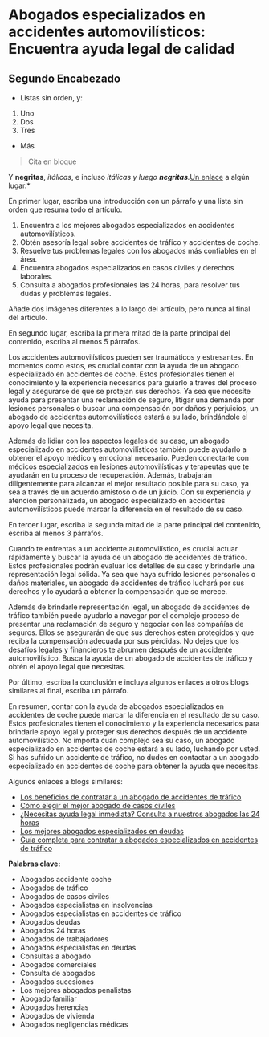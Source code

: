 # Abogados especializados en accidentes automovilísticos: Encuentra ayuda legal de calidad

## Segundo Encabezado

* Listas sin orden, y:
 1. Uno
 1. Dos
 1. Tres
* Más

> Cita en bloque 

Y **negritas**, *itálicas*, e incluso *itálicas y luego **negritas**.*[Un enlace](https://markdowntohtml.com) a algún lugar.*

En primer lugar, escriba una introducción con un párrafo y una lista sin orden que resuma todo el artículo.

1. Encuentra a los mejores abogados especializados en accidentes automovilísticos.
2. Obtén asesoría legal sobre accidentes de tráfico y accidentes de coche.
3. Resuelve tus problemas legales con los abogados más confiables en el área.
4. Encuentra abogados especializados en casos civiles y derechos laborales.
5. Consulta a abogados profesionales las 24 horas, para resolver tus dudas y problemas legales.

Añade dos imágenes diferentes a lo largo del artículo, pero nunca al final del artículo.

En segundo lugar, escriba la primera mitad de la parte principal del contenido, escriba al menos 5 párrafos.

Los accidentes automovilísticos pueden ser traumáticos y estresantes. En momentos como estos, es crucial contar con la ayuda de un abogado especializado en accidentes de coche. Estos profesionales tienen el conocimiento y la experiencia necesarios para guiarlo a través del proceso legal y asegurarse de que se protejan sus derechos. Ya sea que necesite ayuda para presentar una reclamación de seguro, litigar una demanda por lesiones personales o buscar una compensación por daños y perjuicios, un abogado de accidentes automovilísticos estará a su lado, brindándole el apoyo legal que necesita.

Además de lidiar con los aspectos legales de su caso, un abogado especializado en accidentes automovilísticos también puede ayudarlo a obtener el apoyo médico y emocional necesario. Pueden conectarte con médicos especializados en lesiones automovilísticas y terapeutas que te ayudarán en tu proceso de recuperación. Además, trabajarán diligentemente para alcanzar el mejor resultado posible para su caso, ya sea a través de un acuerdo amistoso o de un juicio. Con su experiencia y atención personalizada, un abogado especializado en accidentes automovilísticos puede marcar la diferencia en el resultado de su caso.

En tercer lugar, escriba la segunda mitad de la parte principal del contenido, escriba al menos 3 párrafos.

Cuando te enfrentas a un accidente automovilístico, es crucial actuar rápidamente y buscar la ayuda de un abogado de accidentes de tráfico. Estos profesionales podrán evaluar los detalles de su caso y brindarle una representación legal sólida. Ya sea que haya sufrido lesiones personales o daños materiales, un abogado de accidentes de tráfico luchará por sus derechos y lo ayudará a obtener la compensación que se merece.

Además de brindarle representación legal, un abogado de accidentes de tráfico también puede ayudarlo a navegar por el complejo proceso de presentar una reclamación de seguro y negociar con las compañías de seguros. Ellos se asegurarán de que sus derechos estén protegidos y que reciba la compensación adecuada por sus pérdidas. No dejes que los desafíos legales y financieros te abrumen después de un accidente automovilístico. Busca la ayuda de un abogado de accidentes de tráfico y obtén el apoyo legal que necesitas.

Por último, escriba la conclusión e incluya algunos enlaces a otros blogs similares al final, escriba un párrafo.

En resumen, contar con la ayuda de abogados especializados en accidentes de coche puede marcar la diferencia en el resultado de su caso. Estos profesionales tienen el conocimiento y la experiencia necesarios para brindarle apoyo legal y proteger sus derechos después de un accidente automovilístico. No importa cuán complejo sea su caso, un abogado especializado en accidentes de coche estará a su lado, luchando por usted. Si has sufrido un accidente de tráfico, no dudes en contactar a un abogado especializado en accidentes de coche para obtener la ayuda que necesitas.

Algunos enlaces a blogs similares:

- [Los beneficios de contratar a un abogado de accidentes de tráfico](/abogado-accidente-trafico)
- [Cómo elegir el mejor abogado de casos civiles](/abogados-de-casos-civiles)
- [¿Necesitas ayuda legal inmediata? Consulta a nuestros abogados las 24 horas](/abogados-24-horas)
- [Los mejores abogados especializados en deudas](/abogados-especialistas-en-deudas)
- [Guía completa para contratar a abogados especializados en accidentes de tráfico](/abogados-especialistas-en-accidentes-de-trafico)

**Palabras clave:**
- Abogados accidente coche
- Abogados de tráfico
- Abogados de casos civiles
- Abogados especialistas en insolvencias
- Abogados especialistas en accidentes de tráfico
- Abogados deudas
- Abogados 24 horas
- Abogados de trabajadores
- Abogados especialistas en deudas
- Consultas a abogado
- Abogados comerciales
- Consulta de abogados
- Abogados sucesiones
- Los mejores abogados penalistas
- Abogado familiar
- Abogados herencias
- Abogados de vivienda
- Abogados negligencias médicas